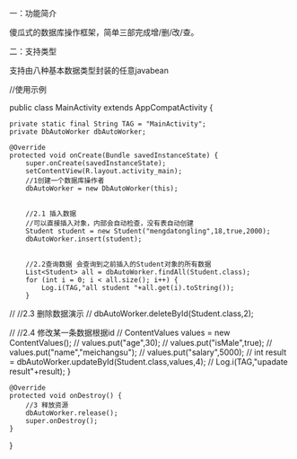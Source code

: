一：功能简介

傻瓜式的数据库操作框架，简单三部完成增/删/改/查。

二：支持类型

支持由八种基本数据类型封装的任意javabean


//使用示例

public class MainActivity extends AppCompatActivity {


    private static final String TAG = "MainActivity";
    private DbAutoWorker dbAutoWorker;

    @Override
    protected void onCreate(Bundle savedInstanceState) {
        super.onCreate(savedInstanceState);
        setContentView(R.layout.activity_main);
        //1创建一个数据库操作者
        dbAutoWorker = new DbAutoWorker(this);


        //2.1 插入数据
        //可以直接插入对象，内部会自动检查，没有表自动创建
        Student student = new Student("mengdatongling",18,true,2000);
        dbAutoWorker.insert(student);


        //2.2查询数据 会查询到之前插入的Student对象的所有数据
        List<Student> all = dbAutoWorker.findAll(Student.class);
        for (int i = 0; i < all.size(); i++) {
            Log.i(TAG,"all student "+all.get(i).toString());
        }


//        //2.3 删除数据演示
//        dbAutoWorker.deleteById(Student.class,2);


//        //2.4 修改某一条数据根据id
//        ContentValues values = new ContentValues();
//        values.put("age",30);
//        values.put("isMale",true);
//        values.put("name","meichangsu");
//        values.put("salary",5000);
//        int result = dbAutoWorker.updateById(Student.class,values,4);
//        Log.i(TAG,"upadate result"+result);
    }

    @Override
    protected void onDestroy() {
        //3 释放资源
        dbAutoWorker.release();
        super.onDestroy();
    }
}

